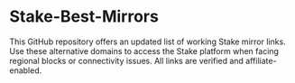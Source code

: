 # Stake-Best-Mirrors
This GitHub repository offers an updated list of working Stake mirror links. Use these alternative domains to access the Stake platform when facing regional blocks or connectivity issues. All links are verified and affiliate-enabled.
